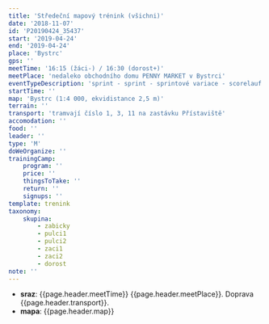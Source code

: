 ```yaml
---
title: 'Středeční mapový trénink (všichni)'
date: '2018-11-07'
id: 'P20190424_35437'
start: '2019-04-24'
end: '2019-04-24'
place: 'Bystrc'
gps: ''
meetTime: '16:15 (žáci-) / 16:30 (dorost+)'
meetPlace: 'nedaleko obchodního domu PENNY MARKET v Bystrci'
eventTypeDescription: 'sprint - sprint - sprintové variace - scorelauf + handicap'
startTime: ''
map: 'Bystrc (1:4 000, ekvidistance 2,5 m)'
terrain: ''
transport: 'tramvají číslo 1, 3, 11 na zastávku Přístaviště'
accomodation: ''
food: ''
leader: ''
type: 'M'
doWeOrganize: ''
trainingCamp:
    program: ''
    price: ''
    thingsToTake: ''
    return: ''
    signups: ''
template: trenink
taxonomy:
    skupina:
        - zabicky
        - pulci1
        - pulci2
        - zaci1
        - zaci2
        - dorost
note: ''
---
```

* **sraz**: {{page.header.meetTime}} {{page.header.meetPlace}}. Doprava {{page.header.transport}}.
* **mapa**: {{page.header.map}}
